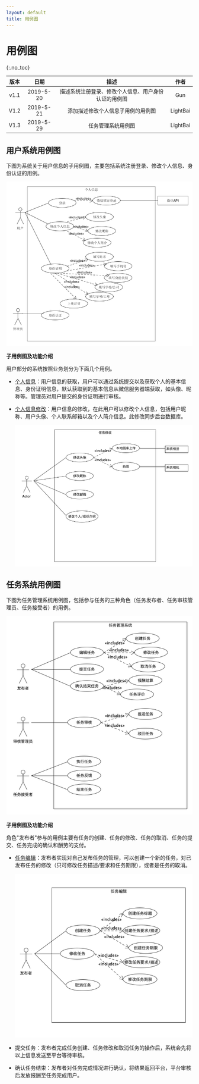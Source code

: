 ```yaml
---
layout: default
title: 用例图
---
```


# 用例图

{:.no_toc}

| 版本 |   日期    | 描述 |  作者   |
| :--: | :-------: | :--: | :-----: |
| v1.1 | 2019-5-20 | 描述系统注册登录、修改个人信息、用户身份认证的用例图 | Gun |
| V1.2 | 2019-5-21 | 添加描述修改个人信息子用例的用例图 | LightBai |
| V1.3 | 2019-5-29 | 任务管理系统用例图 | LightBai |

## 用户系统用例图

下图为系统关于用户信息的子用例图，主要包括系统注册登录、修改个人信息、身份认证的用例。

![UserInfo](User/image/UserInfo.png)

**子用例图及功能介绍**

用户部分的系统按照业务划分为下面几个用例。

- [个人信息](User/UserInfo.md)：用户信息的获取，用户可以通过系统提交以及获取个人的基本信息、身份证明信息，默认获取到的基本信息从微信服务器端获取，如头像、昵称等。管理员对用户提交的身份证明进行审核。

- [个人信息修改](User/ModifyInfo.md)：用户信息的修改，在此用户可以修改个人信息，包括用户昵称、用户头像、个人联系邮箱以及个人简介信息。此修改同步后台数据库。

  ![](User/image/modify-info-usecase.png)

## 任务系统用例图

下图为任务管理系统用例图，包括参与任务的三种角色（任务发布者、任务审核管理员、任务接受者）的用例。

![](Task/image/ManageTask.png)

**子用例图及功能介绍**

角色"发布者"参与的用例主要有任务的创建、任务的修改、任务的取消、任务的提交、任务完成的确认和酬劳的支付。

- [任务编辑](Task/EditTask.md)：发布者实现对自己发布任务的管理，可以创建一个新的任务，对已发布任务的修改（只可修改任务描述/要求和任务期限），或者是任务的取消。

  ![](Task/image/EditTask_usecase.png)

- 提交任务：发布者完成任务创建、任务修改和取消任务的操作后，系统会先将以上信息发送至平台等待审核。

- 确认任务结束：发布者对任务完成情况进行确认，将结果返回平台，平台审核后发放报酬至任务完成用户。